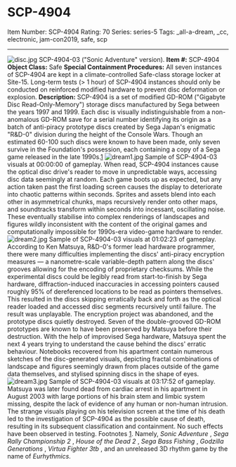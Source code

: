 # SCP-4904
Item Number: SCP-4904
Rating: 70
Series: series-5
Tags: _all-a-dream, _cc, electronic, jam-con2019, safe, scp

---

![disc.jpg](https://scp-wiki.wdfiles.com/local--files/scp-4904/disc.jpg)
SCP-4904-03 ("Sonic Adventure" version).
**Item #:** SCP-4904
**Object Class:** Safe
**Special Containment Procedures:** All seven instances of SCP-4904 are kept in a climate-controlled Safe-class storage locker at Site-15. Long-term tests (> 1 hour) of SCP-4904 instances should only be conducted on reinforced modified hardware to prevent disc deformation or explosion.
**Description:** SCP-4904 is a set of modified GD-ROM ("Gigabyte Disc Read-Only-Memory") storage discs manufactured by Sega between the years 1997 and 1999. Each disc is visually indistinguishable from a non-anomalous GD-ROM save for a serial number identifying its origin as a batch of anti-piracy prototype discs created by Sega Japan's enigmatic "R&D-0" division during the height of the Console Wars. Though an estimated 60-100 such discs were known to have been made, only seven survive in the Foundation's possession, each containing a copy of a Sega game released in the late 1990s.[1](javascript:;)
![dream1.jpg](https://scp-wiki.wdfiles.com/local--files/scp-4904/dream1.jpg)
Sample of SCP-4904-03 visuals at 00:00:00 of gameplay.
When read, SCP-4904 instances cause the optical disc drive's reader to move in unpredictable ways, accessing disc data seemingly at random. Each game boots up as expected, but any action taken past the first loading screen causes the display to deteriorate into chaotic patterns within seconds. Sprites and assets blend into each other in asymmetrical chunks, maps recursively render onto other maps, and soundtracks transform within seconds into incessant, oscillating noise. These eventually stabilise into complex renderings of landscapes and figures wildly inconsistent with the content of the original games and computationally impossible for 1990s-era video-game hardware to render.
![dream2.jpg](https://scp-wiki.wdfiles.com/local--files/scp-4904/dream2.jpg)
Sample of SCP-4904-03 visuals at 01:02:23 of gameplay.
According to Ken Matsuya, R&D-0's former lead hardware programmer, there were many difficulties implementing the discs' anti-piracy encryption measures — a nanometre-scale variable-depth pattern along the discs' grooves allowing for the encoding of proprietary checksums. While the experimental discs could be legibly read from start-to-finish by Sega hardware, diffraction-induced inaccuracies in accessing pointers caused roughly 95% of dereferenced locations to be read as pointers themselves. This resulted in the discs skipping erratically back and forth as the optical reader loaded and accessed disc segments recursively until failure. The result was unplayable. The encryption project was abandoned, and the prototype discs quietly destroyed.
Seven of the double-grooved GD-ROM prototypes are known to have been preserved by Matsuya before their destruction. With the help of improvised Sega hardware, Matsuya spent the next 4 years trying to understand the cause behind the discs' erratic behaviour. Notebooks recovered from his apartment contain numerous sketches of the disc-generated visuals, depicting fractal combinations of landscape and figures seemingly drawn from places outside of the game data themselves, and stylised spinning discs in the shape of eyes.
![dream3.jpg](https://scp-wiki.wdfiles.com/local--files/scp-4904/dream3.jpg)
Sample of SCP-4904-03 visuals at 03:17:52 of gameplay.
Matsuya was later found dead from cardiac arrest in his apartment in August 2003 with large portions of his brain stem and limbic system missing, despite the lack of evidence of any human or non-human intrusion. The strange visuals playing on his television screen at the time of his death led to the investigation of SCP-4904 as the possible cause of death, resulting in its subsequent classification and containment.
No such effects have been observed in testing.
Footnotes
[1](javascript:;). Namely, _Sonic Adventure_ , _Sega Rally Championship 2_ , _House of the Dead 2_ , _Sega Bass Fishing_ , _Godzilla Generations_ , _Virtua Fighter 3tb_ , and an unreleased 3D rhythm game by the name of _Eurhythmics_.